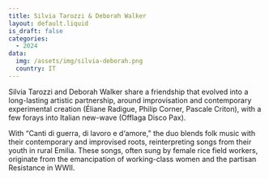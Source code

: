 ```yaml
---
title: Silvia Tarozzi & Deborah Walker
layout: default.liquid
is_draft: false
categories:
  - 2024
data:
  img: /assets/img/silvia-deborah.png
  country: IT
---
```


Silvia Tarozzi and Deborah Walker share a friendship that evolved into a long-lasting artistic partnership, around improvisation and contemporary experimental creation (Éliane Radigue, Philip Corner, Pascale Criton), with a few forays into Italian new-wave (Offlaga Disco Pax).

With “Canti di guerra, di lavoro e d‘amore,” the duo blends folk music with their contemporary and improvised roots, reinterpreting songs from their youth in rural Emilia. These songs, often sung by female rice field workers, originate from the emancipation of working-class women and the partisan Resistance in WWII.